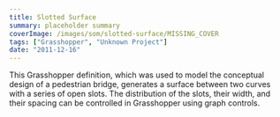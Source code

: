 ```yaml
---
title: Slotted Surface
summary: placeholder summary
coverImage: /images/som/slotted-surface/MISSING_COVER
tags: ["Grasshopper", "Unknown Project"]
date: "2011-12-16"
---
```


This Grasshopper definition, which was used to model the conceptual design of a pedestrian bridge, generates a surface between two curves with a series of open slots. The distribution of the slots, their width, and their spacing can be controlled in Grasshopper using graph controls.
